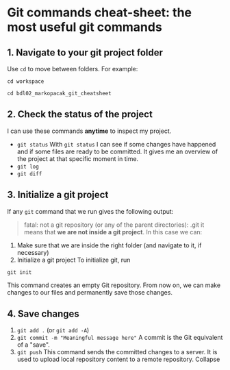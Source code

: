 # Git commands cheat-sheet: the most useful git commands

## 1. Navigate to your git project folder

Use `cd` to move between folders. For example:
```
cd workspace

cd bdl02_markopacak_git_cheatsheet
```
## 2. Check the status of the project

I can use these commands **anytime** to inspect my project.
- `git status`
    With `git status` I can see if some changes have happened and if some files are ready to be committed. 
    It gives me an overview of the project at that specific moment in time.
- `git log`
- `git diff`
## 3. Initialize a git project 
If any `git` command that we run gives the following output:
> fatal: not a git repository (or any of the parent directories): .git
it means that **we are not inside a git project**.
In this case we can:
1. Make sure that we are inside the right folder (and navigate to it, if necessary)
2. Initialize a git project
To initialize git, run 
```
git init
``` 
This command creates an empty Git repository. From now on, we can make changes to our files and permanently save those changes.

## 4. Save changes

1. `git add .` (or `git add -A`)
2. `git commit -m "Meaningful message here"`
    A commit is the Git equivalent of a "save". 
3. `git push`
    This command sends the committed changes to a server. It is used to upload local repository content to a remote repository. 
Collapse



